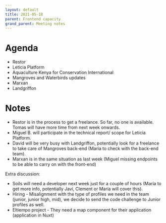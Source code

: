 ```yaml
---
layout: default
title: 2021-05-18
parent: Frontend capacity
grand_parent: Meeting notes
---
```


# Agenda

- Restor
- Leticia Platform
- Aquaculture Kenya for Conservation International 
- Mangroves and Waterbirds updates
- Marxan
- Landgriffon

# Notes

 - Restor is in the process to get a freelance. So far, no one is available. Tomas will have more time from next week onwards.
 - Miguel B. will participate in the technical report/ scope for Leticia Platform.
 - David will be very busy with Landgriffon, potentially look for a freelance to take care of Mangroves back-end (María to check with the back-end team).
 - Marxan is in the same situation as last week (Miguel missing endpoints to be able to carry on with the front-end)
 
 Extra discussion: 
 - Soils will need a developer next week just for a couple of hours (María to get more info, potentially Javi, Clement or María will cover this).
 - Hiring - Misalignment with the type of profiles we need in the team (junior, junior high, mid), we decide to send the code challenge to Junior profiles as well.
 - Eltiempo project - They need a map component for their application (application in Nuxt)
